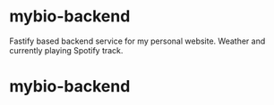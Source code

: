 # mybio-backend
Fastify based backend service for my personal website. Weather and currently playing Spotify track.
# mybio-backend
